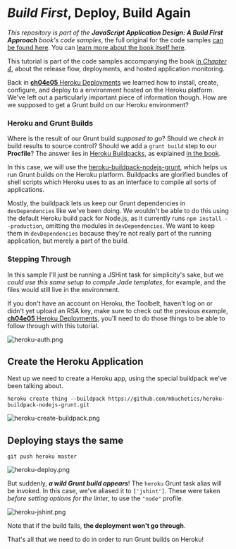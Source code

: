 # _Build First_, Deploy, Build Again

_This repository is part of the **JavaScript Application Design: A Build First Approach** book's code samples_, the full original for the code samples [can be found here](https://github.com/bevacqua/buildfirst). You can [learn more about the book itself here](http://bevacqua.io/buildfirst "JavaScript Application Design: A Build First Approach").

This tutorial is part of the code samples accompanying the book [in _Chapter 4_](https://github.com/bevacqua/buildfirst/tree/master/ch04), about the release flow, deployments, and hosted application monitoring.

Back in [**ch04e05** Heroku Deployments](https://github.com/bevacqua/buildfirst/tree/master/ch04/05_heroku-deployments "Heroku Deployments") we learned how to install, create, configure, and deploy to a environment hosted on the Heroku platform. We've left out a particularly important piece of information though. How are we supposed to get a Grunt build on our Heroku environment?

### Heroku and Grunt Builds

Where is the result of our Grunt build _supposed to go_? Should we _check in_ build results to source control? Should we add a `grunt build` step to our **Procfile**? The answer lies in [Heroku Buildpacks](https://devcenter.heroku.com/articles/buildpacks), as explained [in the book](http://bevacqua.io/buildfirst "JavaScript Application Design: A Build First Approach").

In this case, we will use the [heroku-buildpack-nodejs-grunt](https://github.com/heroku/heroku-buildpack-nodejs "mbuchetics/heroku-buildpack-nodejs-grunt on GitHub"), which helps us run Grunt builds on the Heroku platform. Buildpacks are glorified bundles of shell scripts which Heroku uses to as an interface to compile all sorts of applications.

Mostly, the buildpack lets us keep our Grunt dependencies in `devDependencies` like we've been doing. We wouldn't be able to do this using the default Heroku build pack for Node.js, as it currently runs `npm install --production`, omitting the modules in `devDependencies`. We want to keep them in `devDependencies` because they're not really part of the running application, but merely a part of the build.

### Stepping Through

In this sample I'll just be running a JSHint task for simplicity's sake, but we _could use this same setup to compile Jade templates_, for example, and the files would still live in the environment.

If you don't have an account on Heroku, the Toolbelt, haven't log on or didn't yet upload an RSA key, make sure to check out the previous example, [**ch04e05** Heroku Deployments](https://github.com/bevacqua/buildfirst/tree/master/ch04/05_heroku-deployments "Heroku Deployments"), you'll need to do those things to be able to follow through with this tutorial.

![heroku-auth.png][1]

## Create the Heroku Application

Next up we need to create a Heroku app, using the special buildpack we've been talking about.

```shell
heroku create thing --buildpack https://github.com/mbuchetics/heroku-buildpack-nodejs-grunt.git
```

![heroku-create-buildpack.png][2]

## Deploying stays the same

```shell
git push heroku master
```

![heroku-deploy.png][3]

But suddenly, _**a wild Grunt build appears**_! The `heroku` Grunt task alias will be invoked. In this case, we've aliased it to `['jshint']`. These were taken _before setting options for the linter_, to use the `"node"` profile.

![heroku-jshint.png][4]

Note that if the build fails, **the deployment won't go through**.

That's all that we need to do in order to run Grunt builds on Heroku!

  [1]: http://i.imgur.com/xKEeGDv.png "Authenticating with Heroku CLI"
  [2]: http://i.imgur.com/cxyvlBr.png "Creating an application with a buildpack"
  [3]: http://i.imgur.com/KWABxcp.png "Deploying to Heroku"
  [4]: http://i.imgur.com/6iU2wOq.png "Linting in Heroku"
